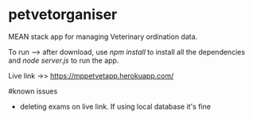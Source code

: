 # petvetorganiser

MEAN stack app for managing Veterinary ordination data.

To run --> after download, use <i>npm install</i> to install all the dependencies and <i> node server.js </i> to run the app.

Live link ->> https://mppetvetapp.herokuapp.com/

#known issues 
- deleting exams on live link. If using local database it's fine 
